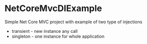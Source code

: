 # NetCoreMvcDIExample

Simple Net Core MVC project with example of two type of injections

 - transient - new instance any call
 - singleton - one instance for whole application
